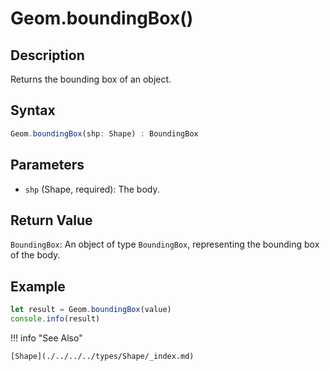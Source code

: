 # Geom.boundingBox()

## Description
Returns the bounding box of an object.

## Syntax
```javascript
Geom.boundingBox(shp: Shape) : BoundingBox
```

## Parameters
- `shp` (Shape, required): The body.

## Return Value
`BoundingBox`: An object of type `BoundingBox`, representing the bounding box of the body.

## Example
```javascript linenums="1"
let result = Geom.boundingBox(value)
console.info(result)
```

!!! info "See Also"

    [Shape](./../../../types/Shape/_index.md)